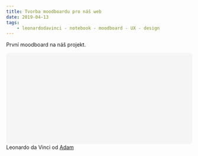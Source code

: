 ```yaml
---
title: Tvorba moodboardu pro náš web
date: 2019-04-13
tags: 
    - leonardodavinci - notebook - moodboard - UX - design
---
```


První moodboard na náš projekt.
<div class="canva-embed" data-design-id="DADW8zM7cXU" data-height-ratio="0.4815" style="padding:48.1481% 5px 5px 5px;background:rgba(0,0,0,0.03);border-radius:8px;"></div><script async src="https:&#x2F;&#x2F;sdk.canva.com&#x2F;v1&#x2F;embed.js"></script>Leonardo da Vinci od <a href="https:&#x2F;&#x2F;www.canva.com&#x2F;AdamMelnicak?utm_campaign=designshare&amp;utm_medium=embeds&amp;utm_source=link" target="_blank" rel="noopener">Adam</a>